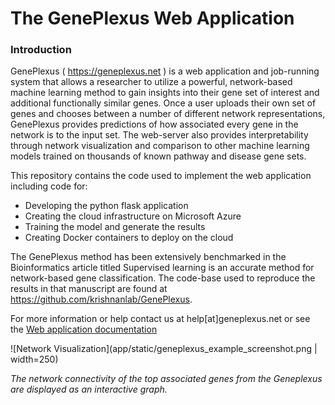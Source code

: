 # The GenePlexus Web Application

### Introduction 

GenePlexus ( https://geneplexus.net ) is a web application and job-running system that allows a researcher to utilize a powerful, network-based machine learning method to gain insights into their gene set of interest and additional functionally similar genes.  Once a user uploads their own set of genes and chooses between a number of different network representations, GenePlexus provides predictions of how associated every gene in the network is to the input set. The web-server also provides interpretability through network visualization and comparison to other machine learning models trained on thousands of known pathway and disease gene sets.

This repository contains the code used to implement the web application including code for:

 - Developing the python flask application
 - Creating the cloud infrastructure on Microsoft Azure
 - Training the model and generate the results
 - Creating Docker containers to deploy on the cloud

The GenePlexus method has been extensively benchmarked in the Bioinformatics article titled Supervised learning is an accurate method for network-based gene classification. The code-base used to reproduce the results in that manuscript are found at https://github.com/krishnanlab/GenePlexus.

For more information or help contact us at help[at]geneplexus.net or see the [Web application documentation](https://geneplexus.net/help)

![Network Visualization](app/static/geneplexus_example_screenshot.png | width=250)




*The network connectivity of the top associated genes from the Geneplexus are displayed as an interactive graph.* 



